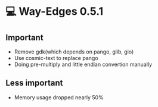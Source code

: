 # 💻 Way-Edges 0.5.1

## Important

- Remove gdk(which depends on pango, glib, gio)
- Use cosmic-text to replace pango
- Doing pre-multiply and little endian convertion manually

## Less important

- Memory usage dropped nearly 50%
